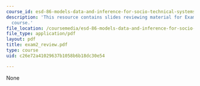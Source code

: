 ```yaml
---
course_id: esd-86-models-data-and-inference-for-socio-technical-systems-spring-2007
description: 'This resource contains slides reviewing material for Exam #2 for the
  course.'
file_location: /coursemedia/esd-86-models-data-and-inference-for-socio-technical-systems-spring-2007/c26e72a41029637b1058b6b18dc30e54_exam2_review.pdf
file_type: application/pdf
layout: pdf
title: exam2_review.pdf
type: course
uid: c26e72a41029637b1058b6b18dc30e54

---
```

None